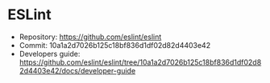# ESLint

- Repository: https://github.com/eslint/eslint
- Commit: 10a1a2d7026b125c18bf836d1df02d82d4403e42
- Developers guide: https://github.com/eslint/eslint/tree/10a1a2d7026b125c18bf836d1df02d82d4403e42/docs/developer-guide
